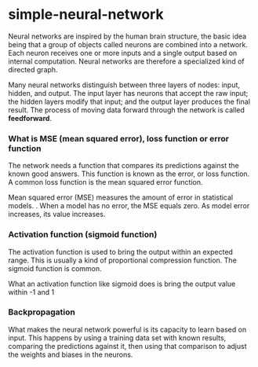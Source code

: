 # simple-neural-network

Neural networks are inspired by the human brain structure, the basic idea being that a group of objects called neurons are combined into a network. Each neuron receives one or more inputs and a single output based on internal computation. 
Neural networks are therefore a specialized kind of directed graph.

Many neural networks distinguish between three layers of nodes: input, hidden, and output. The input layer has neurons that accept the raw input; the hidden layers modify that input; and the output layer produces the final result.
The process of moving data forward through the network is called **feedforward**.



### What is MSE (mean squared error), loss function or error function

The network needs a function that compares its predictions against the known good answers. This function is known as the error, or loss function. A common loss function is the mean squared error function.

Mean squared error (MSE) measures the amount of error in statistical models. . When a model has no error, the MSE equals zero. As model error increases, its value increases.


### Activation function  (sigmoid function)

The activation function is used to bring the output within an expected range. This is usually a kind of proportional compression function. The sigmoid function is common.

What an activation function like sigmoid does is bring the output value within -1 and 1



### Backpropagation

What makes the neural network powerful is its capacity to learn based on input. 
This happens by using a training data set with known results, comparing the predictions against it, 
then using that comparison to adjust the weights and biases in the neurons.


